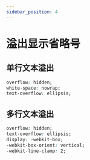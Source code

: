 ```yaml
---
sidebar_position: 4
---
```


# 溢出显示省略号

## 单行文本溢出

```css
overflow: hidden;
white-space: nowrap;
text-overflow: ellipsis;
```

## 多行文本溢出

```css
overflow: hidden;
text-overflow: ellipsis;
display: -webkit-box;
-webkit-box-orient: vertical;
-webkit-line-clamp: 2;
```
